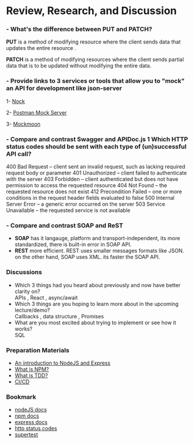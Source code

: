 # Review, Research, and Discussion

### - What's the difference between PUT and PATCH?
**PUT** is a method of modifying resource where the client sends data that updates the entire resource .

**PATCH** is a method of modifying resources where the client sends partial data that is to be updated without modifying the entire data.

### - Provide links to 3 services or tools that allow you to "mock" an API for development like json-server

1- [Nock](https://circleci.com/blog/api-mock-testing-nock/)

2- [Postman Mock Server](https://learning.getpostman.com/docs/postman/mock-servers/setting-up-mock/) 

3- [Mockmoon](https://blog.shanelee.name/2021/08/29/mocking-a-rest-api-the-api-first-way-with-mockoon/)

### - Compare and contrast Swagger and APIDoc.js 1 Which HTTP status codes should be sent with each type of (un)successful API call?  


400 Bad Request – client sent an invalid request, such as lacking required request body or parameter
401 Unauthorized – client failed to authenticate with the server
403 Forbidden – client authenticated but does not have permission to access the requested resource
404 Not Found – the requested resource does not exist
412 Precondition Failed – one or more conditions in the request header fields evaluated to false
500 Internal Server Error – a generic error occurred on the server
503 Service Unavailable – the requested service is not available


### - Compare and contrast SOAP and ReST

- **SOAP** has it langauge, platform and transport-independent, its more standardized, there is built-in error in SOAP API.
- **REST** more efficient. REST uses smaller messages formats like JSON. on the other hand, SOAP uses XML. its faster the SOAP API.

### Discussions

- Which 3 things had you heard about previously and now have better clarity on?  
    APIs , React , async/await 
- Which 3 things are you hoping to learn more about in the upcoming lecture/demo?  
    Callbacks , data structure , Promises
- What are you most excited about trying to implement or see how it works?  
    SQL 

### Preparation Materials

- [An introduction to NodeJS and Express](https://developer.mozilla.org/en-US/docs/Learn/Server-side/Express_Nodejs/Introduction)
- [What is NPM?](https://docs.npmjs.com/getting-started/what-is-npm)
- [What is TDD?](https://www.agilealliance.org/glossary/tdd/)
- [CI/CD](https://www.youtube.com/watch?v=xSv_m3KhUO8)

### Bookmark

- [nodeJS docs](https://nodejs.org/en/docs/)
- [npm docs](https://docs.npmjs.com/)
- [express docs](https://expressjs.com/en/4x/api.html)
- [http status codes](https://www.restapitutorial.com/httpstatuscodes.html)
- [supertest](https://github.com/visionmedia/supertest)
